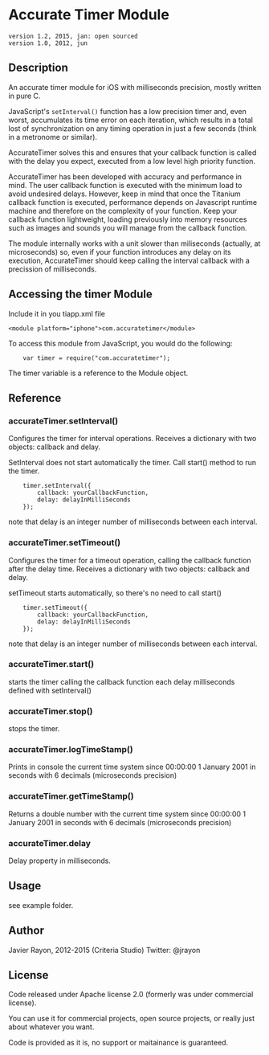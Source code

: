 # Accurate Timer Module

	version 1.2, 2015, jan: open sourced
	version 1.0, 2012, jun

## Description

An accurate timer module for iOS with milliseconds precision, mostly written in pure C.

JavaScript's `setInterval()`  function has a low precision timer and, even worst, accumulates its time error on each iteration, which results in a total lost of synchronization on any timing operation in just a few seconds (think in a metronome or similar). 

AccurateTimer solves this and ensures that your callback function is called with the delay you expect, executed from a low level high priority function.

AccurateTimer has been developed with accuracy and performance in mind. The user callback function is executed with the minimum load to avoid undesired delays. However, keep in mind that once the Titanium callback function is executed, performance depends on Javascript runtime machine and therefore on the complexity of your function. Keep your callback function lightweight, loading previously into memory resources such as images and sounds you will manage from the callback function.

The module internally works with a unit slower than miliseconds (actually, at microseconds) so, even if your function introduces any delay on its execution, AccurateTimer should keep calling the interval callback with a precission of milliseconds.

## Accessing the timer Module

Include it in you tiapp.xml file

```
<module platform="iphone">com.accuratetimer</module>
```


To access this module from JavaScript, you would do the following:

```
	var timer = require("com.accuratetimer");
```


The timer variable is a reference to the Module object.	


## Reference


### accurateTimer.setInterval()

Configures the timer for interval operations. Receives a dictionary with two objects: callback and delay.

SetInterval does not start automatically the timer. Call start() method to run the timer.

```
	timer.setInterval({
		callback: yourCallbackFunction,
		delay: delayInMilliSeconds
	});
```

note that delay is an integer number of milliseconds between each interval.

### accurateTimer.setTimeout()

Configures the timer for a timeout operation, calling the callback function after the delay time. Receives a dictionary with two objects: callback and delay.

setTimeout starts automatically, so there's no need to call start()

```
	timer.setTimeout({
		callback: yourCallbackFunction,
		delay: delayInMilliSeconds
	});
```

note that delay is an integer number of milliseconds between each interval.


### accurateTimer.start()

starts the timer calling the callback function each delay milliseconds defined with setInterval()

### accurateTimer.stop()

stops the timer.

### accurateTimer.logTimeStamp()

Prints in console the current time system since 00:00:00 1 January 2001 in seconds with 6 decimals (microseconds precision) 

### accurateTimer.getTimeStamp()

Returns a double number with the current time system since 00:00:00 1 January 2001 in seconds with 6 decimals (microseconds precision) 


### accurateTimer.delay

Delay property in milliseconds.

## Usage

see example folder.

## Author

Javier Rayon, 2012-2015 (Criteria Studio)
Twitter: @jrayon


## License

Code released under Apache license 2.0 (formerly was under commercial license).

You can use it for commercial projects, open source projects, or really just about whatever you want.

Code is provided as it is, no support or maitainance is guaranteed.



